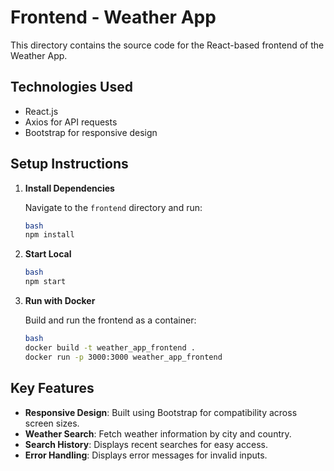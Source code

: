 # Frontend - Weather App

This directory contains the source code for the React-based frontend of the Weather App.


## **Technologies Used**
- React.js
- Axios for API requests
- Bootstrap for responsive design


## **Setup Instructions**

1. **Install Dependencies**

   Navigate to the `frontend` directory and run:
   ```bash
   bash
   npm install

2. **Start Local**
   ```bash
   bash
   npm start

3. **Run with Docker**
  
   Build and run the frontend as a container:
   ```bash
   bash
   docker build -t weather_app_frontend .
   docker run -p 3000:3000 weather_app_frontend


## **Key Features**
- **Responsive Design**: Built using Bootstrap for compatibility across screen sizes.
- **Weather Search**: Fetch weather information by city and country.
- **Search History**: Displays recent searches for easy access.
- **Error Handling**: Displays error messages for invalid inputs.